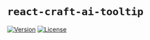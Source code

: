 # `react-craft-ai-tooltip` #

[![Version](https://img.shields.io/npm/v/react-craft-ai-tooltip.svg?style=flat-square)](https://npmjs.org/package/react-craft-ai-tooltip) [![License](https://img.shields.io/badge/license-BSD--3--Clause-42358A.svg?style=flat-square)](https://github.com/craft-ai/react-craft-ai-components/blob/master/LICENSE)
